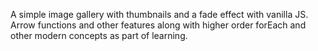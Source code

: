 A simple image gallery with thumbnails and a fade effect with vanilla JS. Arrow functions and other features along with higher order forEach and other modern concepts as part of learning. 
